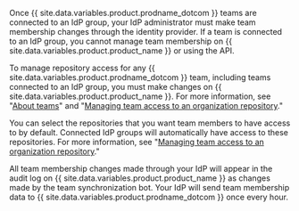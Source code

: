 Once {{ site.data.variables.product.prodname_dotcom }} teams are connected to an IdP group, your IdP administrator must make team membership changes through the identity provider. If a team is connected to an IdP group, you cannot manage team membership on {{ site.data.variables.product.product_name }} or using the API.

To manage repository access for any {{ site.data.variables.product.prodname_dotcom }} team, including teams connected to an IdP group, you must make changes on {{ site.data.variables.product.product_name }}. For more information, see "[About teams](/articles/about-teams)" and "[Managing team access to an organization repository](/articles/managing-team-access-to-an-organization-repository)."

You can select the repositories that you want team members to have access to by default. Connected IdP groups will automatically have access to these repositories. For more information, see "[Managing team access to an organization repository](/articles/managing-team-access-to-an-organization-repository)."

All team membership changes made through your IdP will appear in the audit log on {{ site.data.variables.product.product_name }} as changes made by the team synchronization bot. Your IdP will send team membership data to {{ site.data.variables.product.prodname_dotcom }} once every hour.